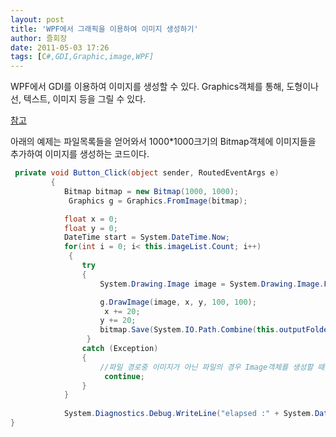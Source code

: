 ```yaml
---
layout: post
title: 'WPF에서 그래픽을 이용하여 이미지 생성하기'
author: 즐회장
date: 2011-05-03 17:26
tags: [C#,GDI,Graphic,image,WPF]
---
```

WPF에서 GDI를 이용하여 이미지를 생성할 수 있다.
Graphics객체를 통해, 도형이나 선, 텍스트, 이미지 등을 그릴 수 있다.

[참고](http://msdn.microsoft.com/ko-kr/library/system.drawing.graphics.aspx)

아래의 예제는 파일목록들을 얻어와서 1000*1000크기의 Bitmap객체에 이미지들을 추가하여 이미지를 생성하는 코드이다.

```C#
 private void Button_Click(object sender, RoutedEventArgs e)
         { 
            Bitmap bitmap = new Bitmap(1000, 1000);
             Graphics g = Graphics.FromImage(bitmap); 

            float x = 0;
            float y = 0;
            DateTime start = System.DateTime.Now; 
            for(int i = 0; i< this.imageList.Count; i++)
             { 
                try 
                { 
                    System.Drawing.Image image = System.Drawing.Image.FromFile(this.imageList[i]);

                    g.DrawImage(image, x, y, 100, 100);
                     x += 20; 
                    y += 20; 
                    bitmap.Save(System.IO.Path.Combine(this.outputFolderPath, "test" + i.ToString() + ".png"));
                 } 
                catch (Exception) 
                { 
                    //파일 경로중 이미지가 아닌 파일의 경우 Image객체를 생성할 때, 예외가 발생한다.
                     continue; 
                } 
            } 
             
            System.Diagnostics.Debug.WriteLine("elapsed :" + System.DateTime.Now.Subtract(start).TotalSeconds.ToString());
}
```